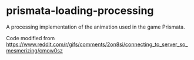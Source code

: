 prismata-loading-processing
===========================

A processing implementation of the animation used in the game Prismata.

Code modified from https://www.reddit.com/r/gifs/comments/2on8si/connecting_to_server_so_mesmerizing/cmow0sz